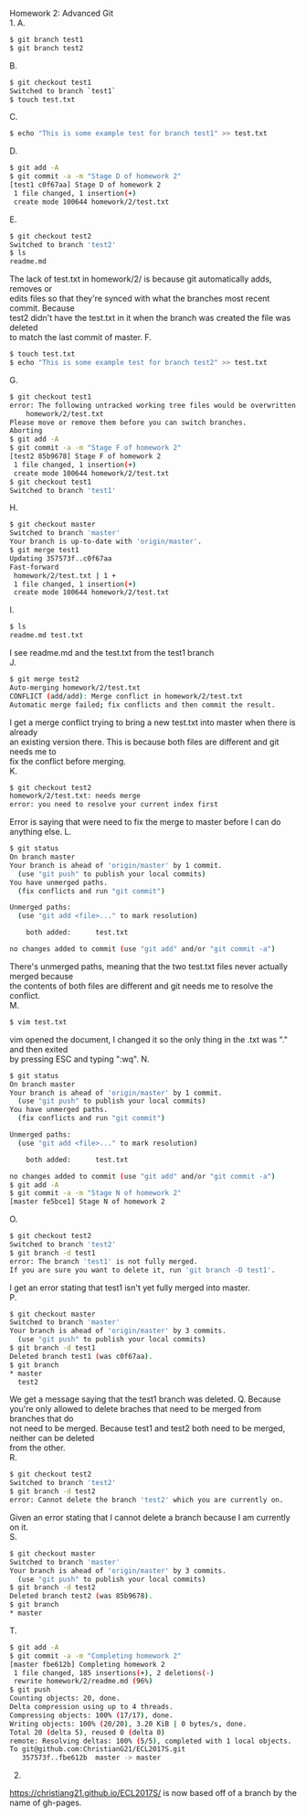 Homework 2: Advanced Git  
1.
A.
```bash
$ git branch test1
$ git branch test2
```  
B.
```bash
$ git checkout test1
Switched to branch `test1`
$ touch test.txt
```  
C.
```bash
$ echo "This is some example test for branch test1" >> test.txt
```  
D.
```bash
$ git add -A
$ git commit -a -m "Stage D of homework 2"
[test1 c0f67aa] Stage D of homework 2
 1 file changed, 1 insertion(+)
 create mode 100644 homework/2/test.txt
```  
E.
```bash
$ git checkout test2
Switched to branch 'test2'
$ ls
readme.md
```  
The lack of test.txt in homework/2/ is because git automatically adds, removes or  
edits files so that they're synced with what the branches most recent commit. Because  
test2 didn't have the test.txt in it when the branch was created the file was deleted  
to match the last commit of master.
F.
```bash
$ touch test.txt
$ echo "This is some example test for branch test2" >> test.txt
```  
G.
```bash
$ git checkout test1
error: The following untracked working tree files would be overwritten by checkout:
	homework/2/test.txt
Please move or remove them before you can switch branches.
Aborting
$ git add -A
$ git commit -a -m "Stage F of homework 2"
[test2 85b9678] Stage F of homework 2
 1 file changed, 1 insertion(+)
 create mode 100644 homework/2/test.txt
$ git checkout test1
Switched to branch 'test1'
```  
H.
```bash
$ git checkout master
Switched to branch 'master'
Your branch is up-to-date with 'origin/master'.
$ git merge test1
Updating 357573f..c0f67aa
Fast-forward
 homework/2/test.txt | 1 +
 1 file changed, 1 insertion(+)
 create mode 100644 homework/2/test.txt
```  
I.
```bash
$ ls
readme.md test.txt
```  
I see readme.md and the test.txt from the test1 branch  
J.
```bash
$ git merge test2
Auto-merging homework/2/test.txt
CONFLICT (add/add): Merge conflict in homework/2/test.txt
Automatic merge failed; fix conflicts and then commit the result.
```  
I get a merge conflict trying to bring a new test.txt into master when there is already  
an existing version there. This is because both files are different and git needs me to  
fix the conflict before merging.  
K.
```bash
$ git checkout test2
homework/2/test.txt: needs merge
error: you need to resolve your current index first
```  
Error is saying that were need to fix the merge to master before I can do anything else.
L.
```bash
$ git status
On branch master
Your branch is ahead of 'origin/master' by 1 commit.
  (use "git push" to publish your local commits)
You have unmerged paths.
  (fix conflicts and run "git commit")

Unmerged paths:
  (use "git add <file>..." to mark resolution)

	both added:      test.txt

no changes added to commit (use "git add" and/or "git commit -a")

```  
There's unmerged paths, meaning that the two test.txt files never actually merged because  
the contents of both files are different and git needs me to resolve the conflict.  
M.
```bash
$ vim test.txt
```  
vim opened the document, I changed it so the only thing in the .txt was "." and then exited  
by pressing ESC and typing ":wq".
N.
```bash
$ git status
On branch master
Your branch is ahead of 'origin/master' by 1 commit.
  (use "git push" to publish your local commits)
You have unmerged paths.
  (fix conflicts and run "git commit")

Unmerged paths:
  (use "git add <file>..." to mark resolution)

	both added:      test.txt

no changes added to commit (use "git add" and/or "git commit -a")
$ git add -A
$ git commit -a -m "Stage N of homework 2"
[master fe5bce1] Stage N of homework 2
```  
O.
```bash
$ git checkout test2
Switched to branch 'test2'
$ git branch -d test1
error: The branch 'test1' is not fully merged.
If you are sure you want to delete it, run 'git branch -D test1'.
```  
I get an error stating that test1 isn't yet fully merged into master.  
P.
```bash
$ git checkout master
Switched to branch 'master'
Your branch is ahead of 'origin/master' by 3 commits.
  (use "git push" to publish your local commits)
$ git branch -d test1
Deleted branch test1 (was c0f67aa).
$ git branch
* master
  test2
```  
We get a message saying that the test1 branch was deleted.
Q.
Because you're only allowed to delete braches that need to be merged from branches that do  
not need to be merged. Because test1 and test2 both need to be merged, neither can be deleted  
from the other.  
R.
```bash
$ git checkout test2
Switched to branch 'test2'
$ git branch -d test2
error: Cannot delete the branch 'test2' which you are currently on.
```  
Given an error stating that I cannot delete a branch because I am currently on it.  
S.
```bash
$ git checkout master
Switched to branch 'master'
Your branch is ahead of 'origin/master' by 3 commits.
  (use "git push" to publish your local commits)
$ git branch -d test2
Deleted branch test2 (was 85b9678).
$ git branch
* master
```  
T.
```bash
$ git add -A
$ git commit -a -m "Completing homework 2"
[master fbe612b] Completing homework 2
 1 file changed, 185 insertions(+), 2 deletions(-)
 rewrite homework/2/readme.md (96%)
$ git push
Counting objects: 20, done.
Delta compression using up to 4 threads.
Compressing objects: 100% (17/17), done.
Writing objects: 100% (20/20), 3.20 KiB | 0 bytes/s, done.
Total 20 (delta 5), reused 0 (delta 0)
remote: Resolving deltas: 100% (5/5), completed with 1 local objects.
To git@github.com:ChristianG21/ECL2017S.git
   357573f..fbe612b  master -> master
```  
2.
https://christiang21.github.io/ECL2017S/ is now based off of a branch by the name of gh-pages.
